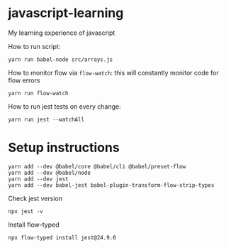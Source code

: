 # javascript-learning
My learning experience of javascript

How to run script:
```
yarn run babel-node src/arrays.js
```

How to monitor flow via `flow-watch`: this will constantly monitor code for
flow errors
```
yarn run flow-watch
```

How to run jest tests on every change:
```
yarn run jest --watchAll
```

# Setup instructions

```
yarn add --dev @babel/core @babel/cli @babel/preset-flow
yarn add --dev @babel/node
yarn add --dev jest
yarn add --dev babel-jest babel-plugin-transform-flow-strip-types
```

Check jest version
```
npx jest -v
```

Install flow-typed
```
npx flow-typed install jest@24.9.0
```
